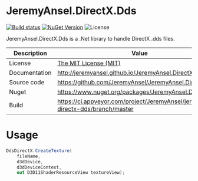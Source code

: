 # JeremyAnsel.DirectX.Dds

[![Build status](https://ci.appveyor.com/api/projects/status/82tbhgrqyrxx0igv/branch/master?svg=true)](https://ci.appveyor.com/project/JeremyAnsel/jeremyansel-directx-dds/branch/master)
[![NuGet Version](https://img.shields.io/nuget/v/JeremyAnsel.DirectX.Dds)](https://www.nuget.org/packages/JeremyAnsel.DirectX.Dds)
![License](https://img.shields.io/github/license/JeremyAnsel/JeremyAnsel.DirectX.Dds)

JeremyAnsel.DirectX.Dds is a .Net library to handle DirectX .dds files.

Description     | Value
----------------|----------------
License         | [The MIT License (MIT)](https://github.com/JeremyAnsel/JeremyAnsel.DirectX.Dds/blob/master/LICENSE.txt)
Documentation   | http://jeremyansel.github.io/JeremyAnsel.DirectX.Dds
Source code     | https://github.com/JeremyAnsel/JeremyAnsel.DirectX.Dds
Nuget           | https://www.nuget.org/packages/JeremyAnsel.DirectX.Dds
Build           | https://ci.appveyor.com/project/JeremyAnsel/jeremyansel-directx-dds/branch/master

# Usage

```csharp
DdsDirectX.CreateTexture(
	fileName,
	d3dDevice,
	d3dDeviceContext,
	out D3D11ShaderResourceView textureView);
```
